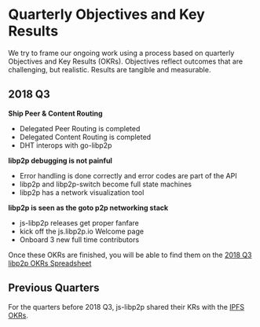 # Quarterly Objectives and Key Results

We try to frame our ongoing work using a process based on quarterly Objectives and Key Results (OKRs). Objectives reflect outcomes that are challenging, but realistic. Results are tangible and measurable.

## 2018 Q3

**Ship Peer & Content Routing**
- Delegated Peer Routing is completed 
- Delegated Content Routing is completed  
- DHT interops with go-libp2p

**libp2p debugging is not painful**
- Error handling is done correctly and error codes are part of the API
- libp2p and libp2p-switch become full state machines
- libp2p has a network visualization tool 

**libp2p is seen as the goto p2p networking stack**
- js-libp2p releases get proper fanfare
- kick off the js.libp2p.io Welcome page
- Onboard 3 new full time contributors

Once these OKRs are finished, you will be able to find them on the [2018 Q3 libp2p OKRs Spreadsheet](https://docs.google.com/spreadsheets/d/1HTXfgR5FyPTFhsTkFPRThkeMvHvCgJOaAs7BSl_vQ_0/edit#gid=1241853194)

## Previous Quarters

For the quarters before 2018 Q3, js-libp2p shared their KRs with the [IPFS OKRs](https://github.com/ipfs/js-ipfs/blob/master/OKR.md).
